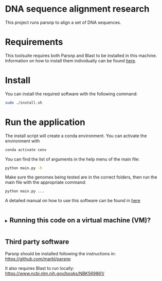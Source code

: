 # DNA sequence alignment research
This project runs parsnp to align a set of DNA sequences. 

# Requirements

This toolsuite requires both Parsnp and Blast to be installed in this machine. Information on how to install them individually can be found [here](#third-party-software).

# Install
You can install the required software with the following command:
```bash
sudo ./install.sh
```

# Run the application
The install script will create a conda environment. You can activate the environment with
```bash
conda activate cenv
```

You can find the list of arguments in the help menu of the main file:
```bash
python main.py -h
```

Make sure the genomes being tested are in the correct folders, then run the main file with the appropriate command:
```bash
python main.py ...
```

A detailed manual on how to use this software can be found in [here](#doc/manual.docx)

<details>
<summary><h2 style="display:inline-block">Running this code on a virtual machine (VM)?</h2></summary>

The time to process this code can become long. When running this code on a VM, you may stop the code from running if you disconnect from the server, either voluntarely or involutarely.

To run the application in the background and detach it from the current terminal session, you can use the `nohup` command. Here's how you can modify the command to use `nohup`:

```bash
nohup python main.py ...
```

This will prevent the application from being terminated when you close the terminal session. The output of the application will be redirected to a file named `nohup.out` in the current directory.

Remember to replace `...` with the appropriate command-line arguments for your application.

You can check the progress and any error messages by viewing the `nohup.out` file using the `tail` command:

```bash
tail -f nohup.out
```

Make sure to monitor the progress of the application and check the `nohup.out` file periodically.

For more information on using `nohup`, you can refer to the [man page](https://man7.org/linux/man-pages/man1/nohup.1.html).

</details>


## <a name="thirdpartysoftware">Third party software</a>
Parsnp should be installed following the instructions in:
https://github.com/marbl/parsnp

It also requires Blast to run locally:
https://www.ncbi.nlm.nih.gov/books/NBK569861/